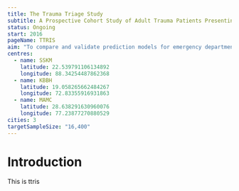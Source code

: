 ```yaml
---
title: The Trauma Triage Study
subtitle: A Prospective Cohort Study of Adult Trauma Patients Presenting to Emergency Departments in Urban India
status: Ongoing
start: 2016
pageName: TTRIS
aim: "To compare and validate prediction models for emergency department trauma triage"
centres:
  - name: SSKM
    latitude: 22.539791106134892
    longitude: 88.34254487862368
  - name: KBBH
    latitude: 19.058265662484267 
    longitude: 72.83355916931863
  - name: MAMC
    latitude: 28.638291630960076 
    longitude: 77.23877270880529
cities: 3
targetSampleSize: "16,400"
---
```


# Introduction
This is ttris
